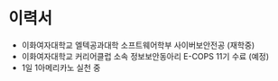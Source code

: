 # 이력서

- 이화여자대학교 엘텍공과대학 소프트웨어학부 사이버보안전공 (재학중)
- 이화여자대학교 커리어클럽 소속 정보보안동아리 E-COPS 11기 수료 (예정)
- 1일 1아메리카노 실천 중
